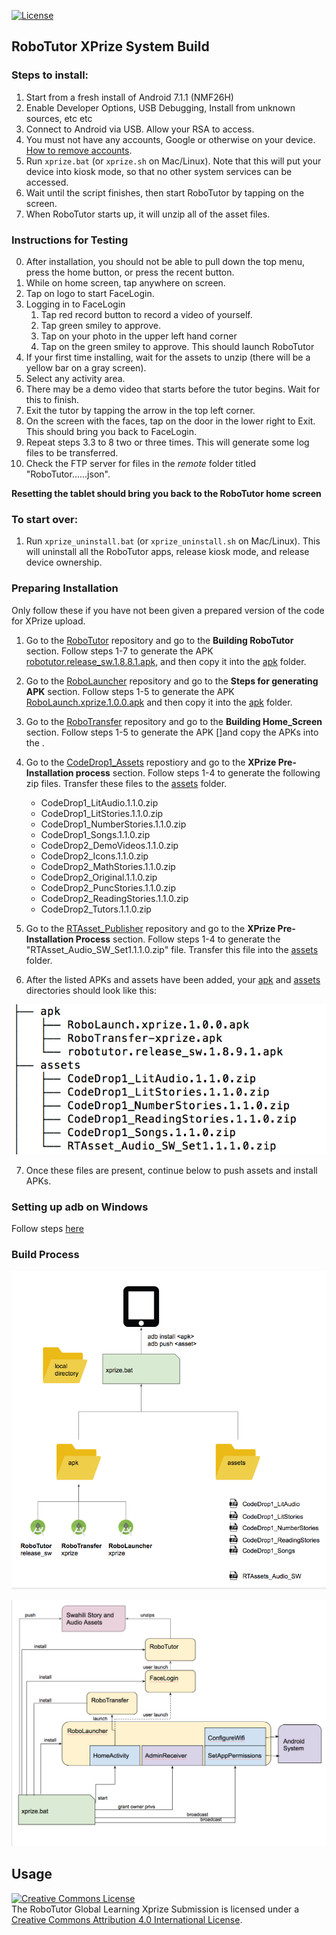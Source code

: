 [![License](https://img.shields.io/badge/License-Apache%202.0-blue.svg)](https://opensource.org/licenses/Apache-2.0)

## RoboTutor XPrize System Build

### Steps to install:

1. Start from a fresh install of Android 7.1.1 (NMF26H)
2. Enable Developer Options, USB Debugging, Install from unknown sources, etc etc
3. Connect to Android via USB. Allow your RSA to access.
4. You must not have any accounts, Google or otherwise on your device. [How to remove accounts](https://support.google.com/nexus/answer/2840815?hl=en).
5. Run `xprize.bat` (or `xprize.sh` on Mac/Linux). Note that this will put your device into kiosk mode, so that no other system services can be accessed.
6. Wait until the script finishes, then start RoboTutor by tapping on the screen.
7. When RoboTutor starts up, it will unzip all of the asset files.

### Instructions for Testing
0. After installation, you should not be able to pull down the top menu, press the home button, or press the recent button. 
1. While on home screen, tap anywhere on screen.
2. Tap on logo to start FaceLogin.
3. Logging in to FaceLogin
	1. Tap red record button to record a video of yourself.
	2. Tap green smiley to approve.
	3. Tap on your photo in the upper left hand corner
	4. Tap on the green smiley to approve. This should launch RoboTutor
4. If your first time installing, wait for the assets to unzip (there will be a yellow bar on a gray screen).
5. Select any activity area.
6. There may be a demo video that starts before the tutor begins. Wait for this to finish.
7. Exit the tutor by tapping the arrow in the top left corner.
8. On the screen with the faces, tap on the door in the lower right to Exit. This should bring you back to FaceLogin.
9. Repeat steps 3.3 to 8 two or three times. This will generate some log files to be transferred.
10. Check the FTP server for files in the *remote* folder titled "RoboTutor......json".

**Resetting the tablet should bring you back to the RoboTutor home screen**




### To start over:
1. Run `xprize_uninstall.bat` (or `xprize_uninstall.sh` on Mac/Linux). This will uninstall all the RoboTutor apps, release kiosk mode, and release device ownership.





### Preparing Installation
Only follow these if you have not been given a prepared version of the code for XPrize upload.


1. Go to the [RoboTutor](https://github.com/XPRIZE/GLEXP-Team-RoboTutor-RoboTutor) repository and go to the **Building RoboTutor** section. Follow steps 1-7 to generate the APK [robotutor.release_sw.1.8.8.1.apk](apk/robotutor.release_sw.1.8.8.1.apk), and then copy it into the [apk](apk) folder.
2. Go to the [RoboLauncher](https://github.com/XPRIZE/GLEXP-Team-RoboTutor-RoboLauncher) repository and go to the **Steps for generating APK** section. Follow steps 1-5 to generate the APK [RoboLaunch.xprize.1.0.0.apk](apk/RoboLaunch.xprize.1.0.0.apk) and then copy it into the [apk](apk) folder.
3. Go to the [RoboTransfer](https://github.com/XPRIZE/GLEXP-Team-RoboTutor-RoboTransfer) repository and go to the **Building Home_Screen** section. Follow steps 1-5 to generate the APK []and copy the APKs into the .
4. Go to the [CodeDrop1_Assets](https://github.com/XPRIZE/GLEXP-Team-RoboTutor-CodeDrop1-Assets) repostiory and go to the **XPrize Pre-Installation process** section. Follow steps 1-4 to generate the following zip files. Transfer these files to the [assets](assets) folder.
	* CodeDrop1_LitAudio.1.1.0.zip
	* CodeDrop1_LitStories.1.1.0.zip
	* CodeDrop1_NumberStories.1.1.0.zip
	* CodeDrop1_Songs.1.1.0.zip
	* CodeDrop2_DemoVideos.1.1.0.zip
	* CodeDrop2_Icons.1.1.0.zip
	* CodeDrop2_MathStories.1.1.0.zip
	* CodeDrop2_Original.1.1.0.zip
	* CodeDrop2_PuncStories.1.1.0.zip
	* CodeDrop2_ReadingStories.1.1.0.zip
	* CodeDrop2_Tutors.1.1.0.zip


5. Go to the [RTAsset_Publisher](https://github.com/XPRIZE/GLEXP-Team-RoboTutor-RTAsset_Publisher) repository and go to the **XPrize Pre-Installation Process** section. Follow steps 1-4 to generate the "RTAsset_Audio_SW_Set1.1.1.0.zip" file. Transfer this file into the [assets](assets) folder.

6. After the listed APKs and assets have been added, your [apk](apk) and [assets](assets) directories should look like this:

![expected directory contents](img/expected_dirs.png)

7. Once these files are present, continue below to push assets and install APKs.

### Setting up adb on Windows
Follow steps [here](https://www.xda-developers.com/install-adb-windows-macos-linux/)


### Build Process

![pre-build process](img/pre_build_process.png)


![build process](img/build_process.png)

## **Usage**

<a rel="license" href="http://creativecommons.org/licenses/by/4.0/"><img alt="Creative Commons License" style="border-width:0" src="https://i.creativecommons.org/l/by/4.0/88x31.png" /></a><br />The RoboTutor Global Learning Xprize Submission</span> is licensed under a <a rel="license" href="http://creativecommons.org/licenses/by/4.0/">Creative Commons Attribution 4.0 International License</a>.

